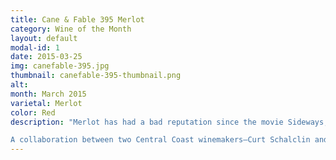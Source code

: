 ```yaml
---
title: Cane & Fable 395 Merlot
category: Wine of the Month
layout: default
modal-id: 1
date: 2015-03-25
img: canefable-395.jpg
thumbnail: canefable-395-thumbnail.png
alt: 
month: March 2015
varietal: Merlot
color: Red
description: "Merlot has had a bad reputation since the movie Sideways, and that is far too long for us at Art du Vin. A relatively easy-to-plant grape—it is cultivated all over the world—bearing many inconsistent examples, but it is a “noble” varietal, after all, and the Cain & Fable 395 exemplifies its blue-blooded roots and results.

A collaboration between two Central Coast winemakers—Curt Schalclin and Andrew Jones—crafted a blend of 84% Merlot, 7% Malbec, 6% Cabernet Sauvignon and 3% Tempranillo all sourced from Paso Robles. The wine was aged in oak barrique (25% new) for 15 months, lending an alluring sweet spice to the roasted plums, blueberry compote and black tea notes on a long and seductive finish. Steak anyone?"
---
```

